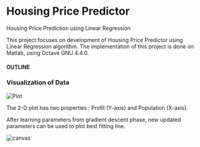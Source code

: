 # Housing Price Predictor
Housing Price Prediction using Linear Regression

This project focuses on development of Housing Price Predictor using Linear Regression algorithm. The implementation of this project is done on Matlab, using Octave GNU 4.4.0. 

#### OUTLINE


### Visualization of Data

![Plot](https://user-images.githubusercontent.com/28994081/42132348-070a7c7c-7d34-11e8-83d8-23af8c8d9196.png)

The 2-D plot has two properties : Profit (Y-axis) and Population (X-axis).

After learning parameters from gradient descent phase, new updated parameters can be used to plot best fitting line.

![canvas](https://user-images.githubusercontent.com/28994081/43336844-f1aae094-91ef-11e8-8213-c50d4db821fa.png)

